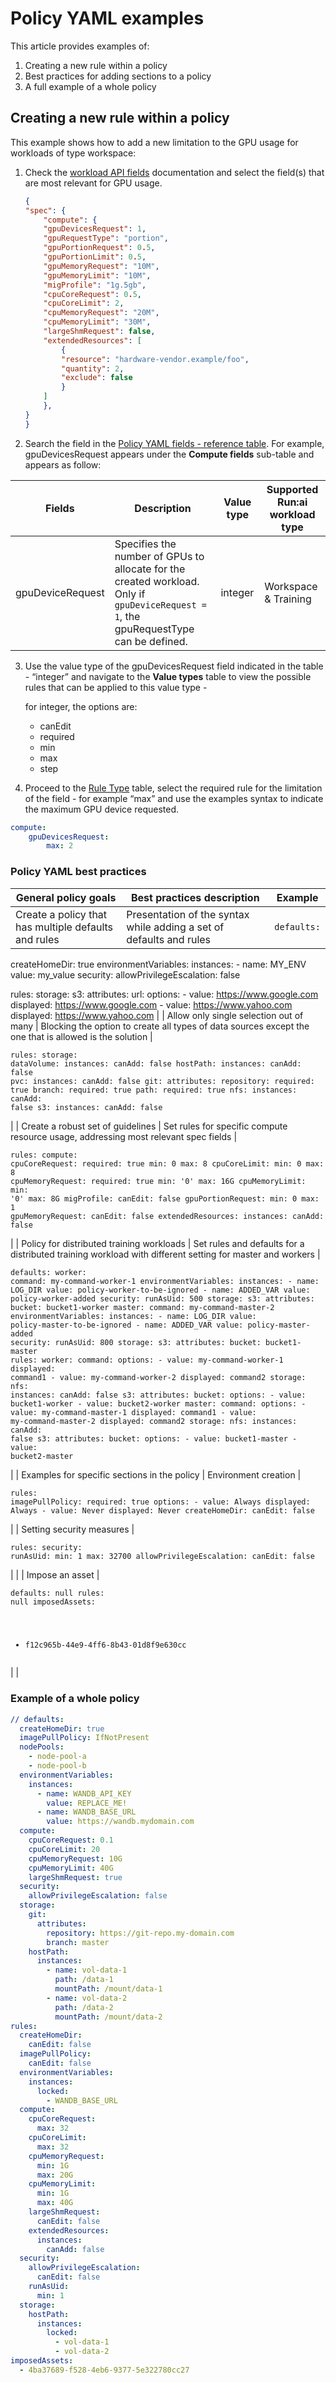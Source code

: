 # Policy YAML examples

This article provides examples of:

1. Creating a new rule within a policy
2. Best practices for adding sections to a policy
3. A full example of a whole policy

## Creating a new rule within a policy

This example shows how to add a new limitation to the GPU usage for workloads of type workspace:

1.  Check the [workload API fields](https://app.run.ai/api/docs#tag/Workspaces/operation/create_workspace1) documentation and select the field(s) that are most relevant for GPU usage.

    ```json
    {
    "spec": {
        "compute": {
        "gpuDevicesRequest": 1,
        "gpuRequestType": "portion",
        "gpuPortionRequest": 0.5,
        "gpuPortionLimit": 0.5,
        "gpuMemoryRequest": "10M",
        "gpuMemoryLimit": "10M",
        "migProfile": "1g.5gb",
        "cpuCoreRequest": 0.5,
        "cpuCoreLimit": 2,
        "cpuMemoryRequest": "20M",
        "cpuMemoryLimit": "30M",
        "largeShmRequest": false,
        "extendedResources": [
            {
            "resource": "hardware-vendor.example/foo",
            "quantity": 2,
            "exclude": false
            }
        ]
        },
    }
    }
    ```
2. Search the field in the [Policy YAML fields - reference table](policy-yaml-reference.md). For example, gpuDevicesRequest appears under the **Compute fields** sub-table and appears as follow:

| Fields           | Description                                                                                                                           | Value type | Supported Run:ai workload type |
| ---------------- | ------------------------------------------------------------------------------------------------------------------------------------- | ---------- | ------------------------------ |
| gpuDeviceRequest | Specifies the number of GPUs to allocate for the created workload. Only if `gpuDeviceRequest = 1`, the gpuRequestType can be defined. | integer    | Workspace & Training           |

3.  Use the value type of the gpuDevicesRequest field indicated in the table - “integer” and navigate to the **Value types** table to view the possible rules that can be applied to this value type -

    for integer, the options are:

    * canEdit
    * required
    * min
    * max
    * step
4. Proceed to the [Rule Type](policy-yaml-reference.md#rule-types) table, select the required rule for the limitation of the field - for example “max” and use the examples syntax to indicate the maximum GPU device requested.

```yaml
compute:
    gpuDevicesRequest:
        max: 2
```

### Policy YAML best practices

| General policy goals                                 | Best practices description                                                                                                                                                         | Example                                                                                                                                                                                                                                                                                                                                                                                                                                                                                                                                                                                                                                                                                                                                                                                                                                                                                                                                                                                                                                                                                                                                                                                                                                                                                                                                                                                                                                                                                                                                                           |
| ---------------------------------------------------- | ---------------------------------------------------------------------------------------------------------------------------------------------------------------------------------- | ----------------------------------------------------------------------------------------------------------------------------------------------------------------------------------------------------------------------------------------------------------------------------------------------------------------------------------------------------------------------------------------------------------------------------------------------------------------------------------------------------------------------------------------------------------------------------------------------------------------------------------------------------------------------------------------------------------------------------------------------------------------------------------------------------------------------------------------------------------------------------------------------------------------------------------------------------------------------------------------------------------------------------------------------------------------------------------------------------------------------------------------------------------------------------------------------------------------------------------------------------------------------------------------------------------------------------------------------------------------------------------------------------------------------------------------------------------------------------------------------------------------------------------------------------------------- |
| Create a policy that has multiple defaults and rules | Presentation of the syntax while adding a set of defaults and rules                                                                                                                | <pre class="language-yaml"><code class="lang-yaml">defaults:
  createHomeDir: true
  environmentVariables:
    instances:
      - name: MY_ENV
        value: my_value
  security:
    allowPrivilegeEscalation: false

rules:
  storage:
    s3:
      attributes:
        url:
          options:
            - value: https://www.google.com
              displayed: https://www.google.com
            - value: https://www.yahoo.com
              displayed: https://www.yahoo.com
</code></pre>                                                                                                                                                                                                                                                                                                                                                                                                                                                                                                                                                                                                                                                                                                                                                                                                                                                                                                                                                                                                                                                           |
| Allow only single selection out of many              | Blocking the option to create all types of data sources except the one that is allowed is the solution                                                                             | <pre class="language-yaml"><code class="lang-yaml">rules:
  storage:
    dataVolume:
      instances:
        canAdd: false
    hostPath:
      instances:
        canAdd: false
    pvc:
      instances:
        canAdd: false
    git:
      attributes:
        repository:
          required: true
        branch:
          required: true
        path:
          required: true
    nfs:
      instances:
        canAdd: false
    s3:
      instances:
        canAdd: false
</code></pre>                                                                                                                                                                                                                                                                                                                                                                                                                                                                                                                                                                                                                                                                                                                                                                                                                                                                                                                                                                                                                                                             |
| Create a robust set of guidelines                    | Set rules for specific compute resource usage, addressing most relevant spec fields                                                                                                | <pre class="language-yaml"><code class="lang-yaml">rules:
  compute:
    cpuCoreRequest:
      required: true
      min: 0
      max: 8
    cpuCoreLimit:
      min: 0
      max: 8
    cpuMemoryRequest:
      required: true
      min: '0'
      max: 16G
    cpuMemoryLimit:
      min: '0'
      max: 8G
    migProfile:
      canEdit: false
    gpuPortionRequest:
      min: 0
      max: 1
    gpuMemoryRequest:
      canEdit: false
    extendedResources:
      instances:
        canAdd: false
</code></pre>                                                                                                                                                                                                                                                                                                                                                                                                                                                                                                                                                                                                                                                                                                                                                                                                                                                                                                                                                                                                                                        |
| Policy for distributed training workloads            | Set rules and defaults for a distributed training workload with different setting for master and workers                                                                           | <pre class="language-yaml"><code class="lang-yaml">defaults:
  worker:
    command: my-command-worker-1
    environmentVariables:
      instances:
        - name: LOG_DIR
          value: policy-worker-to-be-ignored
        - name: ADDED_VAR
          value: policy-worker-added
    security:
      runAsUid: 500
    storage:
      s3:
        attributes:
          bucket: bucket1-worker
  master:
    command: my-command-master-2
    environmentVariables:
      instances:
        - name: LOG_DIR
          value: policy-master-to-be-ignored
        - name: ADDED_VAR
          value: policy-master-added
    security:
      runAsUid: 800
    storage:
      s3:
        attributes:
          bucket: bucket1-master
rules:
  worker:
    command:
      options:
        - value: my-command-worker-1
          displayed: command1
        - value: my-command-worker-2
          displayed: command2
    storage:
      nfs:
        instances:
          canAdd: false
      s3:
        attributes:
          bucket:
            options:
              - value: bucket1-worker
              - value: bucket2-worker
  master:
    command:
      options:
        - value: my-command-master-1
          displayed: command1
        - value: my-command-master-2
          displayed: command2
    storage:
      nfs:
        instances:
          canAdd: false
      s3:
        attributes:
          bucket:
            options:
              - value: bucket1-master
              - value: bucket2-master
</code></pre> |
| Examples for specific sections in the policy         | Environment creation                                                                                                                                                               | <pre class="language-yaml"><code class="lang-yaml">rules:
  imagePullPolicy:
    required: true
    options:
      - value: Always
        displayed: Always
      - value: Never
        displayed: Never
  createHomeDir:
    canEdit: false
</code></pre>                                                                                                                                                                                                                                                                                                                                                                                                                                                                                                                                                                                                                                                                                                                                                                                                                                                                                                                                                                                                                                                                                                                                                                                                                                                                                                      |
| Setting security measures                            | <pre class="language-yaml"><code class="lang-yaml">rules:
  security:
    runAsUid:
      min: 1
      max: 32700
    allowPrivilegeEscalation:
      canEdit: false
</code></pre> |                                                                                                                                                                                                                                                                                                                                                                                                                                                                                                                                                                                                                                                                                                                                                                                                                                                                                                                                                                                                                                                                                                                                                                                                                                                                                                                                                                                                                                                                                                                                                                   |
| Impose an asset                                      | <pre class="language-yaml"><code class="lang-yaml">defaults: null
rules: null
imposedAssets:
  - f12c965b-44e9-4ff6-8b43-01d8f9e630cc
</code></pre>                                |                                                                                                                                                                                                                                                                                                                                                                                                                                                                                                                                                                                                                                                                                                                                                                                                                                                                                                                                                                                                                                                                                                                                                                                                                                                                                                                                                                                                                                                                                                                                                                   |

### Example of a whole policy

```yaml
// defaults:
  createHomeDir: true
  imagePullPolicy: IfNotPresent
  nodePools:
    - node-pool-a
    - node-pool-b
  environmentVariables:
    instances:
      - name: WANDB_API_KEY
        value: REPLACE_ME!
      - name: WANDB_BASE_URL
        value: https://wandb.mydomain.com
  compute:
    cpuCoreRequest: 0.1
    cpuCoreLimit: 20
    cpuMemoryRequest: 10G
    cpuMemoryLimit: 40G
    largeShmRequest: true
  security:
    allowPrivilegeEscalation: false
  storage:
    git:
      attributes:
        repository: https://git-repo.my-domain.com
        branch: master
    hostPath:
      instances:
        - name: vol-data-1
          path: /data-1
          mountPath: /mount/data-1
        - name: vol-data-2
          path: /data-2
          mountPath: /mount/data-2
rules:
  createHomeDir:
    canEdit: false
  imagePullPolicy:
    canEdit: false
  environmentVariables:
    instances:
      locked:
        - WANDB_BASE_URL
  compute:
    cpuCoreRequest:
      max: 32
    cpuCoreLimit:
      max: 32
    cpuMemoryRequest:
      min: 1G
      max: 20G
    cpuMemoryLimit:
      min: 1G
      max: 40G
    largeShmRequest:
      canEdit: false
    extendedResources:
      instances:
        canAdd: false
  security:
    allowPrivilegeEscalation:
      canEdit: false
    runAsUid:
      min: 1
  storage:
    hostPath:
      instances:
        locked:
          - vol-data-1
          - vol-data-2
imposedAssets:
  - 4ba37689-f528-4eb6-9377-5e322780cc27

```

